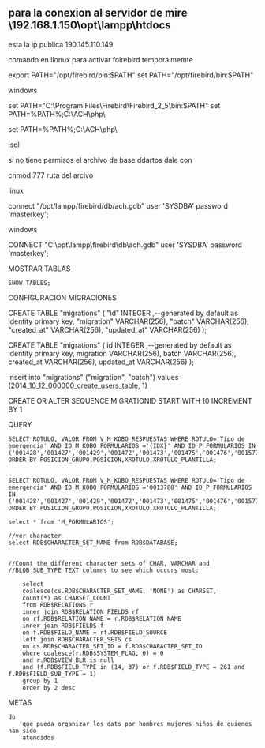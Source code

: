 ## para la conexion al servidor de mire \\192.168.1.150\opt\lampp\htdocs

esta la ip publica 190.145.110.149


comando en llonux para activar foirebird temporalmemte


export PATH="/opt/firebird/bin:$PATH"
set PATH="/opt/firebird/bin:$PATH"

windows

set PATH="C:\Program Files\Firebird\Firebird_2_5\bin:$PATH"
set PATH=%PATH%;C:\ACH\php\

set PATH=%PATH%;C:\ACH\php\


isql

si no tiene permisos el archivo de base ddartos dale con 

chmod 777 ruta del arcivo

linux

connect "/opt/lampp/firebird/db/ach.gdb" user 'SYSDBA' password 'masterkey';

windows

CONNECT "C:\opt\lampp\firebird\db\ach.gdb" user 'SYSDBA' password 'masterkey';

MOSTRAR TABLAS

    SHOW TABLES;

CONFIGURACION MIGRACIONES



CREATE TABLE "migrations" (
"id"  INTEGER ,--generated by default as identity primary key,
"migration" VARCHAR(256),
"batch" VARCHAR(256),
"created_at" VARCHAR(256),
"updated_at" VARCHAR(256)
);

CREATE TABLE "migrations" (
id  INTEGER ,--generated by default as identity primary key,
migration VARCHAR(256),
batch VARCHAR(256),
created_at VARCHAR(256),
updated_at VARCHAR(256)
);

insert into "migrations" ("migration", "batch") values (2014_10_12_000000_create_users_table, 1)

CREATE OR ALTER SEQUENCE MIGRATIONID
  START WITH 10
  INCREMENT BY 1

QUERY

    SELECT ROTULO, VALOR FROM V_M_KOBO_RESPUESTAS WHERE ROTULO='Tipo de emergencia' AND ID_M_KOBO_FORMULARIOS ='{IDX}' AND ID_P_FORMULARIOS IN ('001428','001427','001429','001472','001473','001475','001476','001577','001486','001484','001485') ORDER BY POSICION_GRUPO,POSICION,XROTULO,XROTULO_PLANTILLA;


    SELECT ROTULO, VALOR FROM V_M_KOBO_RESPUESTAS WHERE ROTULO='Tipo de emergencia' AND ID_M_KOBO_FORMULARIOS ='0013788' AND ID_P_FORMULARIOS IN ('001428','001427','001429','001472','001473','001475','001476','001577','001486','001484','001485') ORDER BY POSICION_GRUPO,POSICION,XROTULO,XROTULO_PLANTILLA;

    select * from 'M_FORMULARIOS';

    //ver character
    select RDB$CHARACTER_SET_NAME from RDB$DATABASE;


    //Count the different character sets of CHAR, VARCHAR and 
    //BLOB SUB_TYPE TEXT columns to see which occurs most:

        select 
        coalesce(cs.RDB$CHARACTER_SET_NAME, 'NONE') as CHARSET, 
        count(*) as CHARSET_COUNT
        from RDB$RELATIONS r
        inner join RDB$RELATION_FIELDS rf
        on rf.RDB$RELATION_NAME = r.RDB$RELATION_NAME
        inner join RDB$FIELDS f 
        on f.RDB$FIELD_NAME = rf.RDB$FIELD_SOURCE
        left join RDB$CHARACTER_SETS cs
        on cs.RDB$CHARACTER_SET_ID = f.RDB$CHARACTER_SET_ID 
        where coalesce(r.RDB$SYSTEM_FLAG, 0) = 0
        and r.RDB$VIEW_BLR is null
        and (f.RDB$FIELD_TYPE in (14, 37) or f.RDB$FIELD_TYPE = 261 and f.RDB$FIELD_SUB_TYPE = 1)
        group by 1
        order by 2 desc

METAS

    do
        que pueda organizar los dats por hombres mujeres niños de quienes han sido
        atendidos

